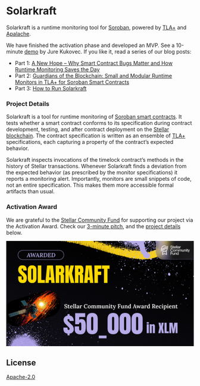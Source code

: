 # Solarkraft

Solarkraft is a runtime monitoring tool for [Soroban][], powered by [TLA+][] and [Apalache][].

We have finished the activation phase and developed an MVP. See a 10-minute
[demo](https://youtu.be/E99TNzTHLXI) by Jure Kukovec. If you like it, read
a series of our blog posts:

 - Part 1: [A New Hope – Why Smart Contract Bugs Matter and How Runtime Monitoring Saves the Day][new hope]
 - Part 2: [Guardians of the Blockchain: Small and Modular Runtime Monitors in TLA+ for Soroban Smart Contracts][guardians]
 - Part 3: [How to Run Solarkraft][howto]

### Project Details

Solarkraft is a tool for runtime monitoring of [Soroban smart contracts][Soroban]. It tests whether a smart contract conforms to its specification during contract development, testing, and after contract deployment on the [Stellar blockchain][Stellar]. The contract specification is written as an ensemble of [TLA+][] specifications, each capturing a property of the contract’s expected behavior.

Solarkraft inspects invocations of the timelock contract’s methods in the history of Stellar transactions. Whenever Solarkraft finds a deviation from the expected behavior (as prescribed by the monitor specifications) it reports a monitoring alert. Importantly, monitors are small snippets of code, not an entire specification. This makes them more accessible formal artifacts than usual.

### Activation Award

We are grateful to the [Stellar Community Fund][] for supporting our project via
the Activation Award. Check our [3-minute pitch][], and the [project details](#project-details) below.

![activation award](./assets/solarkraft-stellar-activation.png)

[Stellar]: https://stellar.org/
[Soroban]: https://developers.stellar.org/docs/smart-contracts/getting-started/setup
[TLA+]: https://lamport.azurewebsites.net/tla/tla.html
[Apalache]: https://github.com/informalsystems/apalache
[Stellar Community Fund]: https://communityfund.stellar.org/
[3-minute pitch]: https://www.youtube.com/watch?v=Ogdy4AHfMRA
[timelock contract]: https://github.com/stellar/soroban-examples/tree/main/timelock
[new hope]: https://thpani.net/2024/06/why-smart-contract-bugs-matter-and-how-runtime-monitoring-saves-the-day-solarkraft-1/
[guardians]: https://thpani.net/2024/06/small-and-modular-runtime-monitors-in-tla-for-soroban-smart-contracts-solarkraft-2/
[howto]: https://protocols-made-fun.com/solarkraft/2024/06/19/solarkraft-part3.html

## License

[Apache-2.0](https://github.com/freespek/solarkraft/blob/main/LICENSE)
